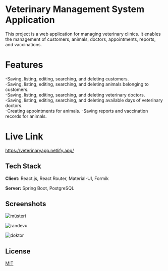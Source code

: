 
# Veterinary Management System Application

This project is a web application for managing veterinary clinics. It enables the management of customers, animals, doctors, appointments, reports, and vaccinations.

# Features

-Saving, listing, editing, searching, and deleting customers.   
-Saving, listing, editing, searching, and deleting animals belonging to customers.     
-Saving, listing, editing, searching, and deleting veterinary doctors.   
-Saving, listing, editing, searching, and deleting available days of veterinary doctors.    
-Creating appointments for animals.
-Saving reports and vaccination records for animals.

# Live Link
https://veterinaryapp.netlify.app/




## Tech Stack

**Client:**  React.js, React Router, Material-UI, Formik

**Server:** Spring Boot, PostgreSQL


## Screenshots

![müsteri](https://github.com/halecosar/Capstone_Project/assets/142445977/1dc41917-e9ba-4fdc-b8ac-75ed7ed212d3)

![randevu](https://github.com/halecosar/Capstone_Project/assets/142445977/b3eff4c0-a740-4213-89fb-d41ada3d1948)

![doktor](https://github.com/halecosar/Capstone_Project/assets/142445977/4a9ffb34-0661-4e41-94d7-af982e1e0b9a)



## License

[MIT](https://choosealicense.com/licenses/mit/)



